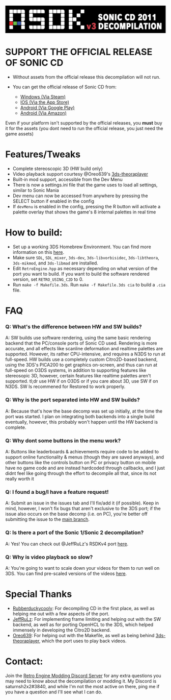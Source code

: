 ![](header.png?raw=true)
# **SUPPORT THE OFFICIAL RELEASE OF SONIC CD**
+ Without assets from the official release this decompilation will not run.

+ You can get the official release of Sonic CD from:
  * [Windows (Via Steam)](https://store.steampowered.com/app/200940/Sonic_CD/)
  * [IOS (Via the App Store)](https://apps.apple.com/us/app/sonic-cd-classic/id454316134)
  * [Android (Via Google Play)](https://play.google.com/store/apps/details?id=com.sega.soniccd.classic&hl=en&gl=US)
  * [Android (Via Amazon)](https://www.amazon.com/Sega-of-America-Sonic-CD/dp/B008K9UZY4/ref=sr_1_2?dchild=1&keywords=Sonic+CD&qid=1607930514&sr=8-2)

Even if your platform isn't supported by the official releases, you **must** buy it for the assets (you dont need to run the official release, you just need the game assets)

# Features/Tweaks
* Complete stereoscopic 3D (HW build only)
* Video playback support courtesy @Oreo639's [3ds-theoraplayer](https://github.com/Oreo639/3ds-theoraplayer)
* Built-in mod support, accessible from the Dev Menu
* There is now a settings.ini file that the game uses to load all settings, similar to Sonic Mania
* Dev menu can now be accessed from anywhere by pressing the SELECT button if enabled in the config
* If `devMenu` is enabled in the config, pressing the R button will activate a palette overlay that shows the game's 8 internal palettes in real time

# How to build:
* Set up a working 3DS Homebrew Environment. You can find more information on this [here](https://www.3dbrew.org/wiki/Setting_up_Development_Environment).
* Make sure `SDL`, `SDL_mixer`, `3ds-dev`, `3ds-libvorbisidec`, `3ds-libtheora`, `3ds-mikmod`, and `3ds-libmad` are installed.
* Edit `RetroEngine.hpp` as necessary depending on what version of the port you want to build. If you want to build the software rendered version, set `RETRO_USING_C2D` to 0.
* Run `make -f Makefile.3ds`. Run `make -f Makefile.3ds cia` to build a `.cia` file.

# FAQ
### Q: What's the difference between HW and SW builds?
A: SW builds use software rendering, using the same basic rendering backend that the PC/console
ports of Sonic CD used. Rendering is more accurate, and all effects like scanline deformation and
realtime palettes are supported.  However, its rather CPU-intensive, and requires a N3DS to run at
full-speed.  HW builds use a completely custom Citro2D-based backend, using the 3DS's PICA200
to get graphics on-screen, and thus can run at full-speed on O3DS systems, in addition to 
supporting features like stereosopic 3D, however, certain features like realtime palettes aren't 
supported. tl;dr use HW if on O3DS or if you care about 3D, use SW if on N3DS. SW Is recommened for Restored to work properly.

### Q: Why is the port separated into HW and SW builds?
A: Because that's how the base decomp was set up initially, at the time the port was started.
I plan on integrating both backends into a single build eventually, however, this probably won't
happen until the HW backend is complete.

### Q: Why dont some buttons in the menu work?
A: Buttons like leaderboards & achievements require code to be added to support online functionality & menus (though they are saved anyways), and other buttons like the controls button on PC or privacy button on mobile have no game code and are instead hardcoded through callbacks, and I just didnt feel like going through the effort to decompile all that, since its not really worth it

### Q: I found a bug/I have a feature request!
A: Submit an issue in the issues tab and I'll fix/add it (if possible). Keep in mind, however, I won't fix bugs that aren't exclusive to the 3DS port; if the issue also occurs on the base decomp (i.e. on PC), you're better off submitting the issue to the [main branch](https://github.com/Rubberduckycooly/Sonic-CD-11-Decompilation).

### Q: Is there a port of the Sonic 1/Sonic 2 decompilation?
A: Yes! You can check out @JeffRuLz's RSDKv4 port [here](https://github.com/JeffRuLz/Sonic-1-2-2013-Decompilation).

### Q: Why is video playback so slow?
A: You're going to want to scale down your videos for them to run well on 3DS. You can find pre-scaled versions of the videos [here](https://gamebanana.com/mods/313570).

# Special Thanks
* [Rubberduckycooly](https://github.com/Rubberduckycooly): For decompiling CD in the first place, as well as helping me out with a few aspects of the port.
* [JeffRuLz](https://github.com/JeffRuLz): For implementing frame limiting and helping out with the SW backend, as well as for porting OpenHCL to the 3DS, which helped immensely in developing the Citro2D backend.
* [Oreo639](https://github.com/Oreo639): For helping out with the Makefile, as well as being behind [3ds-theoraplayer](https://github.com/Oreo639/3ds-theoraplayer), which the port uses to play back videos.

# Contact:
Join the [Retro Engine Modding Discord Server](https://dc.railgun.works/retroengine) for any extra questions you may need to know about the decompilation or modding it. My Discord is saturnsh2x2#3840, and while I'm not the most active on there, ping me if you have a question and I'll see what I can do.
